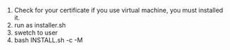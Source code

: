 1. Check for your certificate if you use virtual machine, you must installed it.
2. run as installer.sh
3. swetch to user 
4. bash INSTALL.sh -c -M
